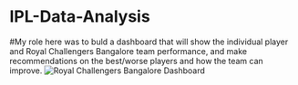 # IPL-Data-Analysis
#My role here was to buld a dashboard that will show the individual player and Royal Challengers Bangalore team performance, and make recommendations on the best/worse players and how the team can improve.
![Royal Challengers Bangalore Dashboard](https://user-images.githubusercontent.com/49750094/57065066-8ad53b80-6cc8-11e9-8cb9-737ddfb7f412.png)
